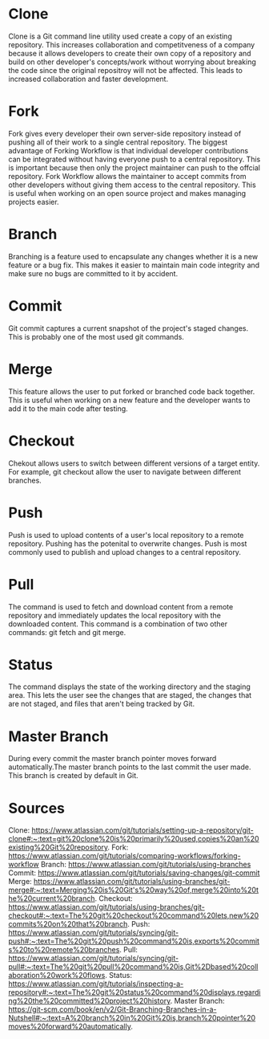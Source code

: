 # Clone
Clone is a Git command line utility used create a copy of an existing repository. This increases collaboration and competitveness of a company because it allows developers to create their own copy of a repository and build on other developer's concepts/work without worrying about breaking the code since the original repositroy will not be affected. This leads to increased collaboration and faster development. 


# Fork
Fork gives every developer their own server-side repository instead of pushing all of their work to a single central repository.  The biggest advantage of Forking Workflow is that individual developer contributions can be integrated without having everyone push to a central repository. This is important because then only the project maintainer can push to the offcial repository. Fork Workflow allows the maintainer to accept commits from other developers without giving them access to the central repository. This is useful when working on an open source project and makes managing projects easier. 

# Branch
Branching is a feature used to encapsulate any changes whether it is a new feature or a bug fix. This makes it easier to maintain main code integrity and make sure no bugs are committed to it by accident. 


# Commit
Git commit captures a current snapshot of the project's staged changes. This is probably one of the most used git commands. 


# Merge 
This feature allows the user to put forked or branched code back together. This is useful when working on a new feature and the developer wants to add it to the main code after testing. 

# Checkout
Chekout allows users to switch between different versions of a target entity. For example, git checkout allow the user to navigate between different branches.

# Push
Push is used to upload contents of a user's local repository to a remote repository. Pushing has the potenital to overwrite changes. Push is most commonly used to publish and upload changes to a central repository. 

# Pull
The command is used to fetch and download content from a remote repository and immediately updates the local repository with the downloaded content. This command is a combination of two other commands: git fetch and git merge.

# Status
The command displays the state of the working directory and the staging area. This lets the user see the changes that are staged, the changes that are not staged, and files that aren't being tracked by Git. 

# Master Branch
During every commit the master branch pointer moves forward automatically.The master branch points to the last commit the user made. This branch is created by default in Git. 

# Sources 
Clone: https://www.atlassian.com/git/tutorials/setting-up-a-repository/git-clone#:~:text=git%20clone%20is%20primarily%20used,copies%20an%20existing%20Git%20repository.
Fork: https://www.atlassian.com/git/tutorials/comparing-workflows/forking-workflow
Branch: https://www.atlassian.com/git/tutorials/using-branches
Commit: https://www.atlassian.com/git/tutorials/saving-changes/git-commit
Merge: https://www.atlassian.com/git/tutorials/using-branches/git-merge#:~:text=Merging%20is%20Git's%20way%20of,merge%20into%20the%20current%20branch.
Checkout: https://www.atlassian.com/git/tutorials/using-branches/git-checkout#:~:text=The%20git%20checkout%20command%20lets,new%20commits%20on%20that%20branch.
Push: https://www.atlassian.com/git/tutorials/syncing/git-push#:~:text=The%20git%20push%20command%20is,exports%20commits%20to%20remote%20branches.
Pull: https://www.atlassian.com/git/tutorials/syncing/git-pull#:~:text=The%20git%20pull%20command%20is,Git%2Dbased%20collaboration%20work%20flows.
Status:  https://www.atlassian.com/git/tutorials/inspecting-a-repository#:~:text=The%20git%20status%20command%20displays,regarding%20the%20committed%20project%20history.
Master Branch: https://git-scm.com/book/en/v2/Git-Branching-Branches-in-a-Nutshell#:~:text=A%20branch%20in%20Git%20is,branch%20pointer%20moves%20forward%20automatically.
